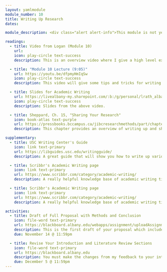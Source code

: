 ```yaml
---
layout: yamlmodule
module_number: 10
title: Writing Up Research
dates:

module_description: <div class="alert alert-info">This module is not yet ready.</div>This module covers some writing tips and tricks.

readings:
  - title: Video from Logan (Module 10)
    url:
    icon: play-circle text-success
    description: This is an overview video where I give a high level explanation of the readings and describe this week's tasks.

  - title: "Module 10 Lecture (9:05)"
    url: https://youtu.be/dfpmyHmIqSw
    icon: play-circle text-success
    description: This video will give some tips and tricks for writing coherently and cohesively.

  - title: Slides for Academic Writing
    url: https://livealbany-my.sharepoint.com/:b:/g/personal/lrath_albany_edu/EbZNTjEJn9RNofLTXPmMDbMByg-UgZ8Yp6dAowI2okR5LA?e=z6k8QO
    icon: play-circle text-success
    description: Slides from the above video.

  - title: Sheppard, Ch. 15, "Sharing Your Research"
    icon: book-atlas text-purple
    url: https://pressbooks.bccampus.ca/jibcresearchmethods/part/chapter-15-sharing-your-research/
    description: This chapter provides an overview of writing up and sharing your research based on audience and format.

supplementary:
  - title: USC Writing Center's Guide
    icon: link text-primary
    url: https://libguides.usc.edu/writingguide/
    description: A great guide that will show you how to write up various sections of a paper.

  - title: Scribbr's Academic Writing page
    icon: link text-primary
    url: https://www.scribbr.com/category/academic-writing/
    description: A really helpful knowledge base of academic writing tips and tricks. Check out the <a href="https://www.scribbr.com/academic-writing/transition-words/" target="_blank">transitions words</a> page, for example.

  - title: Scribbr's Academic Writing page
    icon: link text-primary
    url: https://www.scribbr.com/category/academic-writing/
    description: A really helpful knowledge base of academic writing tips and tricks. Check out the <a href="https://www.scribbr.com/academic-writing/transition-words/" target="_blank">transitions words</a> page or the <a href="https://www.scribbr.com/apa-style/methods-section/" target="_blank">methods</a>, for example.

activities:
  - title: Draft of Full Proposal with Methods and Conclusion
    icon: file-word text-primary
    url: https://blackboard.albany.edu/webapps/assignment/uploadAssignment?content_id=_7504068_1&course_id=_170260_1&group_id=&mode=cpview
    description: This is the first draft of your proposal which includes your introduction, literature review, methods and conclusion. See the Proposal Outline document for specific instructions. This is just a drop box so that you have something to peer-review. I advise you to include your revised introduction and literature review sections, but the important part here is your methods section and conclusion.
    due: November 14 @ 11:59pm

  - title: Revise Your Introduction and Literature Review Sections
    icon: file-word text-primary
    url: https://blackboard.albany.edu
    description: You must make the changes from my feedback to your introduction and literature review sections. You must also add a cover letter to your final draft (not due for peer-review) that explains how you made the changes. This only needs to be 1 paragraph that lets me know you read and made the changes. It should not be a list of the specific changes, but rather an overall summary of how you modified the sections. There is no drop box for this at this time, but you will include it on your final submission.
    due: December 5 @ 11:59pm
---
```


